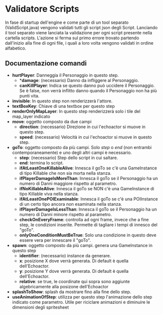 # Validatore Scripts

In fase di startup dell'engine e come parte di un tool separato (ValidScript.java) vengono validati tutti gli script json degli Script. 
Lanciando il tool separato viene lanciata la validazione per ogni script presente nella cartella scripts. 
L'azione si ferma sul primo errore trovato partendo dall'inizio alla fine di ogni file, i quali a loro volta vengono validati in ordine alfabetico. 

## Documentazione comandi

* **hurtPlayer**: Danneggia il Personaggio in questo step.
  * ***damage**: (necessario) Danno da infliggere al Personaggio.
  * **canKillPlayer**: Indica se questo danno può uccidere il Personaggio. Se è false, non verrà inflitto danno quando il Personaggio non ha più punti vita.
* **invisible**: In questo step non renderizzerà l'attore.
* **textBoxKey**: Chiave di una textbox per questo step
* **renderOnlyMapLayer**: In questo step renderizzerà solo i tile del map_layer indicato
* **move**: oggetto composto da due campi
    * **direction**: (necessario) Direzione in cui l'echoactor si muove in questo step.
    * **speed**: (necessario) Velocità in cui l'echoactor si muove in questo step.
* **goTo**: oggetto composto da più campi. Solo *step* o *end* (non entrambi contemporaneamente) e uno degli altri campi è necessario.
    * **step**: (necessario) Step dello script in cui saltare.
    * **end**: termina lo script.
    * **ifAtLeastOneKillableAlive**: Innesca il goTo se c'è una GameInstance di tipo Killable che non sia morta nella stanza.
    * **ifPlayerDamageIsMoreThan**: Innesca il goTo se il Personaggio ha un numero di Danni maggiore rispetto al parametro.
    * **ifNoKillableAlive**: Innesca il goTo se NON c'è una GameInstance di tipo Killable viva nella stanza.
    * **ifAtLeastOnePOIExaminable**: Innesca il goTo se c'è una POIInstance di un certo tipo ancora non esaminata nella stanza.
    * **ifPlayerDamageIsLessThan**: Innesca il goTo se il Personaggio ha un numero di Danni minore rispetto al parametro.
    * **checkOnEveryFrame**: controlla ad ogni frame, invece che a fine step, le condizioni inserite. Permette di tagliare i tempi di innesco del "goTo". 
    * **onlyOneConditionMustBeTrue**: Solo una condizione in questo deve essere vera per innescare il "goTo".
* **spawn**: oggetto composto da più campi. genera una GameInstance in questo step
    * **identifier**: (necessario) instance da generare.
    * **x**: posizione X dove verrà generata. Di default è quella dell'Echoactor.
    * **y**: posizione Y dove verrà generata. Di default è quella dell'Echoactor.
    * **relative**: se true, le coordinate qui sopra sono aggiunte algebricamente alla posizone dell'Echoactor
* **splashToShow**: splash da mostrare fino alla fine dello step.
* **useAnimationOfStep**: utilizza per questo step l'animazione dello step indicato come parametro. Utile per riciclare animazioni e diminuire le dimensioni degli spritesheet
